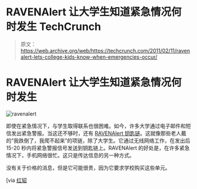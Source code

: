 # RAVENAlert 让大学生知道紧急情况何时发生 TechCrunch

> 原文：<https://web.archive.org/web/https://techcrunch.com/2011/02/11/ravenalert-lets-college-kids-know-when-emergencies-occur/>

# RAVENAlert 让大学生知道紧急情况何时发生

![](img/70442be05cfd51b5801bfca3b80d0a37.png "ravenalert")

即使在紧急情况下，与学生取得联系也很困难。如今，许多大学通过电子邮件和短信发出紧急警报。当这还不够时，还有 [RAVENAlert 钥匙链](https://web.archive.org/web/20221208083217/http://www.intelliguardsystems.com/campus-alert.php)。这就像那些老人戴的“我跌倒了，我爬不起来”的项链，除了大学生。它通过无线网络工作，在发出后 15-20 秒内将紧急警报信号发送到钥匙链上。RAVENAlert 的好处是，在许多紧急情况下，手机网络很忙。这只是传达信息的另一种方式。

没有关于价格的消息，但是它可能很贵，因为它要求学校购买这些单元。

[via [红貂](https://web.archive.org/web/20221208083217/http://www.redferret.net/?p=25620&utm_source=feedburner&utm_medium=feed&utm_campaign=Feed:+redferret/nDEQ+(The+Red+Ferret+Journal)&utm_content=Google+Reader)